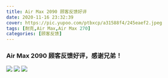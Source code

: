 ```yaml
---
title: Air Max 2090 顾客反馈好评
date: 2020-11-16 23:32:39
cover: https://pic.yupoo.com/ptbxcp/a31588f4/245eaef2.jpeg
tags: [耐克,Air Max,Air Max 270]
categories: [顾客反馈]
---
```


### Air Max 2090 顾客反馈好评，感谢兄弟！
![](https://pic.yupoo.com/ptbxcp/75044039/9efabf60.jpeg)
![](https://pic.yupoo.com/ptbxcp/c18a3db8/df184a0e.jpeg)
![](https://pic.yupoo.com/ptbxcp/a31588f4/245eaef2.jpeg)
